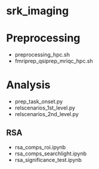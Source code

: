 # srk_imaging

# Preprocessing
 - preprocessing_hpc.sh
 - fmriprep_qsiprep_mriqc_hpc.sh

# Analysis
 - prep_task_onset.py
 - relscenarios_1st_level.py
 - relscenarios_2nd_level.py

## RSA
 - rsa_comps_roi.ipynb
 - rsa_comps_searchlight.ipynb
 - rsa_significance_test.ipynb
